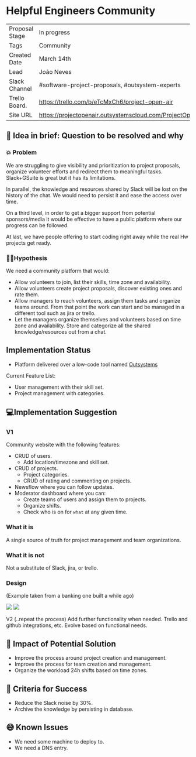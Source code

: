 
# Helpful Engineers Community
| | |
|-|-|
| Proposal Stage | In progress |
| Tags           | Community |
| Created Date   | March 14th |
| Lead           | João Neves |
| Slack Channel  | #software-project-proposals, #outsystem-experts |
| Trello Board.  | https://trello.com/b/eTcMxCh6/project-open-air |
| Site URL| https://projectopenair.outsystemscloud.com/ProjectOpenAir |

## 📃 Idea in brief: Question to be resolved and why

### 💥 Problem
We are struggling to give visibility and prioritization to project proposals, organize volunteer efforts and redirect them to meaningful tasks. Slack+GSuite is great but it has its limitations.

In parallel, the knowledge and resources shared by Slack will be lost on the history of the chat. We would need to persist it and ease the access over time.

On a third level, in order to get a bigger support from potential sponsors/media it would be effective to have a public platform where our progress can be followed.

At last, we have people offering to start coding right away while the real Hw projects get ready.


### 👨‍🔬Hypothesis
We need a community platform that would:
* Allow volunteers to join, list their skills, time zone and availability.
* Allow volunteers create project proposals, discover existing ones and rate them.
* Allow managers to reach volunteers, assign them tasks and organize teams around. From that point the work can start and be managed in a different tool such as jira or trello.
* Let the managers organize themselves and volunteers based on time zone and availability.
Store and categorize all the shared knowledge/resources out from a chat.


## Implementation Status

* Platform delivered over a low-code tool named [Outsystems](https://www.outsystems.com/)

Current Feature List:
* User management with their skill set.
* Project management with categories.

## 💻Implementation Suggestion

### V1
Community website with the following features:
* CRUD of users.
  * Add location/timezone and skill set.
* CRUD of projects.
  * Project categories.
  * CRUD of rating and commenting on projects.
* Newsflow where you can follow updates.
* Moderator dashboard where you can:
  * Create teams of users and assign them to projects.
  * Organize shifts.
  * Check who is on for `what` at any given time.

### What it is

A single source of truth for project management and team organizations.

### What it is not
Not a substitute of Slack, jira, or trello.

### Design
(Example taken from a banking one built a while ago)

![](../assets/community1.png)
![](../assets/community2.png)


V2 (..repeat the process)
Add further functionality when needed. Trello and github integrations, etc. Evolve based on functional needs.

## 💪 Impact of Potential Solution

* Improve the process around project creation and management.
* Improve the process for team creation and management.
* Organize the workload 24h shifts based on time zones.


## 🙌 Criteria for Success
* Reduce the Slack noise by 30%.
* Archive the knowledge by persisting in database.

## 😅 Known Issues

* We need some machine to deploy to.
* We need a DNS entry.
